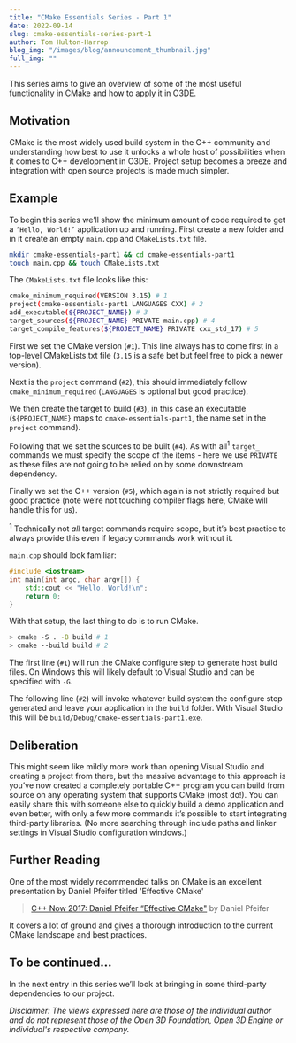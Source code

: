 ```yaml
---
title: "CMake Essentials Series - Part 1"
date: 2022-09-14
slug: cmake-essentials-series-part-1
author: Tom Hulton-Harrop
blog_img: "/images/blog/announcement_thumbnail.jpg"
full_img: ""
---
```


This series aims to give an overview of some of the most useful functionality in CMake and how to apply it in O3DE.

## Motivation

CMake is the most widely used build system in the C++ community and understanding how best to use it unlocks a whole host of possibilities when it comes to C++ development in O3DE. Project setup becomes a breeze and integration with open source projects is made much simpler.

## Example

To begin this series we’ll show the minimum amount of code required to get a `‘Hello, World!’` application up and running. First create a new folder and in it create an empty `main.cpp` and `CMakeLists.txt` file.

```bash
mkdir cmake-essentials-part1 && cd cmake-essentials-part1
touch main.cpp && touch CMakeLists.txt
```

The `CMakeLists.txt` file looks like this:

```bash
cmake_minimum_required(VERSION 3.15) # 1
project(cmake-essentials-part1 LANGUAGES CXX) # 2
add_executable(${PROJECT_NAME}) # 3
target_sources(${PROJECT_NAME} PRIVATE main.cpp) # 4
target_compile_features(${PROJECT_NAME} PRIVATE cxx_std_17) # 5
```

First we set the CMake version (`#1`). This line always has to come first in a top-level CMakeLists.txt file (`3.15` is a safe bet but feel free to pick a newer version).

Next is the `project` command (`#2`), this should immediately follow `cmake_minimum_required` (`LANGUAGES` is optional but good practice).

We then create the target to build (`#3`), in this case an executable (`${PROJECT_NAME}` maps to `cmake-essentials-part1`, the name set in the `project` command).

Following that we set the sources to be built (`#4`). As with all<sup>1</sup> `target_` commands we must specify the scope of the items - here we use `PRIVATE` as these files are not going to be relied on by some downstream dependency.

Finally we set the C++ version (`#5`), which again is not strictly required but good practice (note we’re not touching compiler flags here, CMake will handle this for us).

<sup>1</sup> Technically not _all_ target commands require scope, but it’s best practice to always provide this even if legacy commands work without it.

`main.cpp` should look familiar:

```c++
#include <iostream>
int main(int argc, char argv[]) {
    std::cout << "Hello, World!\n";
    return 0;
}
```

With that setup, the last thing to do is to run CMake.

```bash
> cmake -S . -B build # 1
> cmake --build build # 2
```

The first line (`#1`) will run the CMake configure step to generate host build files. On Windows this will likely default to Visual Studio and can be specified with `-G`.

The following line (`#2`) will invoke whatever build system the configure step generated and leave your application in the `build` folder. With Visual Studio this will be `build/Debug/cmake-essentials-part1.exe`.

## Deliberation

This might seem like mildly more work than opening Visual Studio and creating a project from there, but the massive advantage to this approach is you’ve now created a completely portable C++ program you can build from source on any operating system that supports CMake (most do!). You can easily share this with someone else to quickly build a demo application and even better, with only a few more commands it’s possible to start integrating third-party libraries. (No more searching through include paths and linker settings in Visual Studio configuration windows.)

## Further Reading

One of the most widely recommended talks on CMake is an excellent presentation by Daniel Pfeifer titled 'Effective CMake'

> [C++ Now 2017: Daniel Pfeifer “Effective CMake"](https://youtu.be/bsXLMQ6WgIk) by Daniel Pfeifer

It covers a lot of ground and gives a thorough introduction to the current CMake landscape and best practices.

## To be continued...

In the next entry in this series we’ll look at bringing in some third-party dependencies to our project.

_Disclaimer: The views expressed here are those of the individual author and do not represent those of the Open 3D Foundation, Open 3D Engine or individual's respective company._